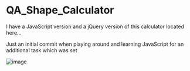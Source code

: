 # QA_Shape_Calculator
 
 I have a JavaScript version and a jQuery version of this calculator located here...
 
 
Just an initial commit when playing around and learning JavaScript for an additional task which was set

![image](https://user-images.githubusercontent.com/68980359/220413997-9f6e7b1c-a3b8-4243-bd31-f53616c804d7.png)
